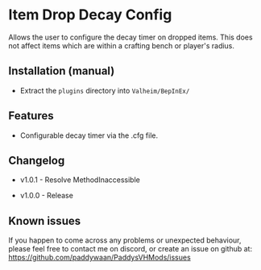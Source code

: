﻿# Item Drop Decay Config
Allows the user to configure the decay timer on dropped items. This does not affect items which are within a crafting bench or player's radius.

## Installation (manual)
* Extract the `plugins` directory into `Valheim/BepInEx/`

## Features
* Configurable decay timer via the .cfg file.

## Changelog
* v1.0.1 - Resolve MethodInaccessible

* v1.0.0 - Release

## Known issues

If you happen to come across any problems or unexpected behaviour, please feel free to contact me on discord, or create an issue on github at: https://github.com/paddywaan/PaddysVHMods/issues
